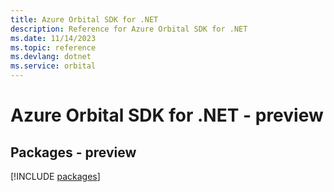 ```yaml
---
title: Azure Orbital SDK for .NET
description: Reference for Azure Orbital SDK for .NET
ms.date: 11/14/2023
ms.topic: reference
ms.devlang: dotnet
ms.service: orbital
---
```

# Azure Orbital SDK for .NET - preview
## Packages - preview
[!INCLUDE [packages](orbital-index.md)]